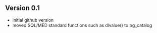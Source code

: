 Version 0.1
-----------
- initial github version
- moved SQL/MED standard functions such as dlvalue() to pg_catalog
